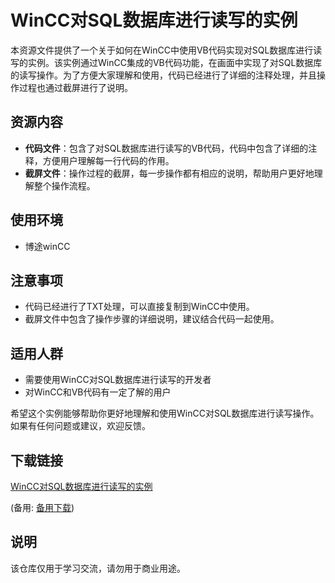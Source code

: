 # WinCC对SQL数据库进行读写的实例

本资源文件提供了一个关于如何在WinCC中使用VB代码实现对SQL数据库进行读写的实例。该实例通过WinCC集成的VB代码功能，在画面中实现了对SQL数据库的读写操作。为了方便大家理解和使用，代码已经进行了详细的注释处理，并且操作过程也通过截屏进行了说明。

## 资源内容

- **代码文件**：包含了对SQL数据库进行读写的VB代码，代码中包含了详细的注释，方便用户理解每一行代码的作用。
- **截屏文件**：操作过程的截屏，每一步操作都有相应的说明，帮助用户更好地理解整个操作流程。

## 使用环境

- 博途winCC

## 注意事项

- 代码已经进行了TXT处理，可以直接复制到WinCC中使用。
- 截屏文件中包含了操作步骤的详细说明，建议结合代码一起使用。

## 适用人群

- 需要使用WinCC对SQL数据库进行读写的开发者
- 对WinCC和VB代码有一定了解的用户

希望这个实例能够帮助你更好地理解和使用WinCC对SQL数据库进行读写操作。如果有任何问题或建议，欢迎反馈。

## 下载链接
[WinCC对SQL数据库进行读写的实例](https://pan.quark.cn/s/b965105d8a02) 

(备用: [备用下载](https://pan.baidu.com/s/10sb0jh4ry75V1WUtg6g-bA?pwd=1234))

## 说明

该仓库仅用于学习交流，请勿用于商业用途。

